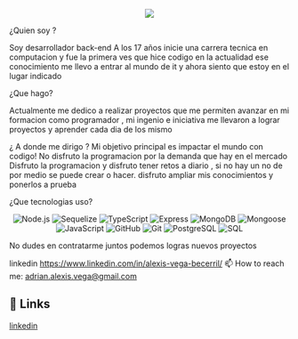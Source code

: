 <p align="center">
  <img src="https://www.epitech-it.es/wp-content/uploads/2022/07/que-es-un-algoritmo.jpg" />
</p>

¿Quien soy ?

Soy desarrollador back-end
A los 17 años inicie una carrera tecnica en computacion y fue la primera ves que hice codigo en la actualidad ese conocimiento me llevo a entrar al mundo de it y ahora siento que estoy en el lugar indicado

¿Que hago?

Actualmente me dedico a realizar proyectos que me permiten avanzar en mi formacion como programador , mi ingenio e iniciativa me llevaron a lograr proyectos y aprender cada dia de los mismo

¿ A donde me dirigo ? Mi objetivo principal es impactar el mundo con codigo! No disfruto la programacion por la demanda que hay en el mercado Disfruto la programacion y disfruto tener retos a diario , si no hay un no de por medio se puede crear o hacer. disfruto ampliar mis conocimientos y ponerlos a prueba

¿Que tecnologias uso?

<p align="center">
  <img src="https://img.icons8.com/color/48/000000/nodejs.png" alt="Node.js" title="Node.js" />
  <img src="https://avatars.githubusercontent.com/u/3591786?s=200&v=4" alt="Sequelize" title="Sequelize" />
  <img src="https://img.icons8.com/color/48/000000/typescript.png" alt="TypeScript" title="TypeScript" />
  <img src="https://img.icons8.com/color/48/000000/express.png" alt="Express" title="Express" />
  <img src="https://img.icons8.com/color/48/000000/mongodb.png" alt="MongoDB" title="MongoDB" />
  <img src="https://img.icons8.com/color/48/000000/mongoose.png" alt="Mongoose" title="Mongoose" />
  <img src="https://img.icons8.com/color/48/000000/javascript.png" alt="JavaScript" title="JavaScript" />
  <img src="https://img.icons8.com/ios-glyphs/48/000000/github.png" alt="GitHub" title="GitHub" />
  <img src="https://img.icons8.com/color/48/000000/git.png" alt="Git" title="Git" />
  <img src="https://img.icons8.com/color/48/000000/postgreesql.png" alt="PostgreSQL" title="PostgreSQL" />
  <img src="https://img.icons8.com/color/48/000000/sql.png" alt="SQL" title="SQL" />
</p>



No dudes en contratarme juntos podemos logras nuevos proyectos

linkedin https://www.linkedin.com/in/alexis-vega-becerril/
📫 How to reach me: adrian.alexis.vega@gmail.com

## 🔗 Links
[linkedin](https://www.linkedin.com/in/alexis-vega-becerril/)
